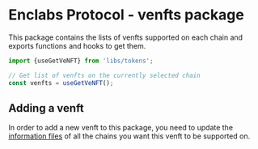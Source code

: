 # Enclabs Protocol - venfts package

This package contains the lists of venfts supported on each chain and exports functions and hooks to
get them.

```typescript
import {useGetVeNFT} from 'libs/tokens';

// Get list of venfts on the currently selected chain
const venfts = useGetVeNFT();
```

## Adding a venft

In order to add a new venft to this package, you need to update the [information files](./infos/) of
all the chains you want this venft to be supported on.